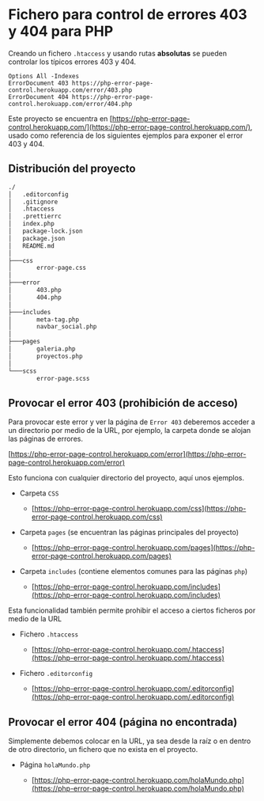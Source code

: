 # Fichero para control de errores 403 y 404 para PHP

Creando un fichero `.htaccess` y usando rutas **absolutas** se pueden controlar los típicos errores 403 y 404.

```apacheconf
Options All -Indexes
ErrorDocument 403 https://php-error-page-control.herokuapp.com/error/403.php
ErrorDocument 404 https://php-error-page-control.herokuapp.com/error/404.php
```

Este proyecto se encuentra en [https://php-error-page-control.herokuapp.com/](https://php-error-page-control.herokuapp.com/), usado como referencia de los siguientes ejemplos para exponer el error 403 y 404.

## Distribución del proyecto

```bash
./
│   .editorconfig
│   .gitignore
│   .htaccess
│   .prettierrc
│   index.php
│   package-lock.json
│   package.json
│   README.md
│
├───css
│       error-page.css
│
├───error
│       403.php
│       404.php
│
├───includes
│       meta-tag.php
│       navbar_social.php
│
├───pages
│       galeria.php
│       proyectos.php
│
└───scss
        error-page.scss
```

## Provocar el error 403 (prohibición de acceso)

Para provocar este error y ver la página de `Error 403` deberemos acceder a un directorio por medio de la URL, por ejemplo, la carpeta donde se alojan las páginas de errores.

[https://php-error-page-control.herokuapp.com/error](https://php-error-page-control.herokuapp.com/error)

Esto funciona con cualquier directorio del proyecto, aquí unos ejemplos.

- Carpeta `CSS`

  - [https://php-error-page-control.herokuapp.com/css](https://php-error-page-control.herokuapp.com/css)

- Carpeta `pages` (se encuentran las páginas principales del proyecto)

  - [https://php-error-page-control.herokuapp.com/pages](https://php-error-page-control.herokuapp.com/pages)

- Carpeta `includes` (contiene elementos comunes para las páginas `php`)

  - [https://php-error-page-control.herokuapp.com/includes](https://php-error-page-control.herokuapp.com/includes)

Esta funcionalidad también permite prohibir el acceso a ciertos ficheros por medio de la URL

- Fichero `.htaccess`

  - [https://php-error-page-control.herokuapp.com/.htaccess](https://php-error-page-control.herokuapp.com/.htaccess)

- Fichero `.editorconfig`

  - [https://php-error-page-control.herokuapp.com/.editorconfig](https://php-error-page-control.herokuapp.com/.editorconfig)

## Provocar el error 404 (página no encontrada)

Simplemente debemos colocar en la URL, ya sea desde la raíz o en dentro de otro directorio, un fichero que no exista en el proyecto.

- Página `holaMundo.php`

  - [https://php-error-page-control.herokuapp.com/holaMundo.php](https://php-error-page-control.herokuapp.com/holaMundo.php)
